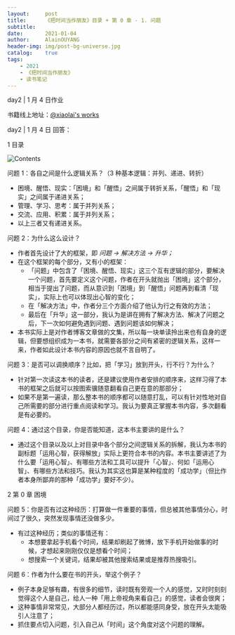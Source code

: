 ```yaml
---
layout:     post
title:      《把时间当作朋友》目录 + 第 0 章 - 1. 问题
subtitle:   
date:       2021-01-04
author:     AlainOUYANG
header-img: img/post-bg-universe.jpg
catalog:    true
tags:
    - 2021
    - 《把时间当作朋友》
    - 读书笔记
---
```


<!-- # 《把时间当作朋友》目录 + 第 0 章 - 1. 问题 -->

day2 \| 1 月 4 日作业

书籍线上地址：[@xiaolai's works](http://lixiaolai.com/#/befriending-time/)

day2 \| 1 月 4 日 回答：

1 目录

![Contents](https://tva1.sinaimg.cn/large/e6c9d24egy1go687qf5tbj20u00nc4qp.jpg)

问题 1：各自之间是什么逻辑关系？（3 种基本逻辑：并列、递进、转折）

- 困境、醒悟、现实：「困境」和「醒悟」之间属于转折关系，「醒悟」和「现实」之间属于递进关系；
- 管理、学习、思考：属于并列关系；
- 交流、应用、积累：属于并列关系；
- 以上三者又有递进关系。

问题 2：为什么这么设计？

- 作者首先设计了大的框架，即 *问题 → 解决方法 → 升华；*
- 在这个框架的每个部分，又有小的框架：
  - 「问题」中包含了「困境、醒悟、现实」这三个互有逻辑的部分，要解决一个问题，首先要定义这个问题，作者在开头就抛出「困境」这个部分，相当于提出了问题，而从意识到「困境」到「醒悟」问题再到看清「现实」，实际上也可以体现出心智的变化；
  - 在「解决方法」中，作者分三个方面介绍了他认为行之有效的方法；
  - 最后在「升华」这一部分，我认为是讲在拥有了解决方法、解决了问题之后，下一次如何避免遇到问题、遇到问题该如何解决；
- 本书实际上是对作者博客文章做的文集，所以每一块单读拎出来也有自身的逻辑，但要想组织成为一本书，就需要各部分之间有紧密的逻辑关系，这样一来，作者如此设计本书内容的原因也就不言自明了。

问题 3：是否可以调换顺序？比如，把「学习」放到开头，行不行？为什么？

- 针对第一次读这本书的读者，还是建议使用作者安排的顺序来，这样习得了本书的框架之后就可以按图索骥随意翻看自己更在意的那部分；
- 如果不是第一遍读，那么整本书的顺序都可以随意打乱，可以有针对性地对自己所需要的部分进行重点阅读和学习。我认为要真正掌握本书内容，多次翻看是有必要的。

问题 4：通过这个目录，你是否能知道，这本书主要讲的是什么？

- 通过这个目录以及以上对目录中各个部分之间逻辑关系的拆解，我认为本书的副标题「运用心智，获得解放」实际上更符合本书的内容。本书主要讲述了为什么要「运用心智」、有哪些方法和工具可以提升「心智」、何如「运用心智」、有哪些方法和技巧。我认为其实这也算是某种程度的「成功学」（但比作者本身所鄙弃的那种「成功学」要好不少）。

2 第 0 章 困境

问题 5：你是否有过这种经历：打算做一件重要的事情，但总被其他事情分心，时间过了很久，突然发现事情还没做多少。

- 有过这种经历；类似的事情还有：
  - 本想要拿起手机看个时间，结果却刷起了微博，放下手机开始做事的时候，才想起来刚刚仅仅是想看个时间；
  - 想搜索一个关键词，结果却被其他搜索结果或是推荐热搜吸引。

问题 6：作者为什么要在书的开头，举这个例子？

- 例子本身足够有趣，有很多的细节，读时既有旁观一个人的感觉，又时时刻刻觉得这个人是自己，给人一种「用上帝视角来看自己」的感觉，读者会很爽；
- 这种事情非常常见，大部分人都经历过，所以都能感同身受，放在开头太能吸引人注意了；
- 抓住要点切入问题，引入自己从「时间」这个角度对这个问题的理解。
